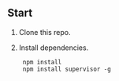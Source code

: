 
## Start

1. Clone this repo.

2. Install dependencies.

        npm install
        npm install supervisor -g
